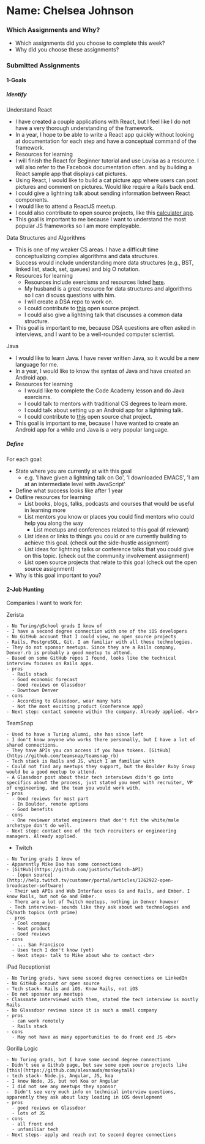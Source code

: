 # Name: Chelsea Johnson

### Which Assignments and Why?
- Which assignments did you choose to complete this week?
- Why did you choose these assignments?

### Submitted Assignments

#### 1-Goals

##### Identify

Understand React
 - I have created a couple applications with React, but I feel like I do not have a very thorough understanding of the framework.
 - In a year, I hope to be able to write a React app quickly without looking at documentation for each step and have a conceptual command of the framework.
 - Resources for learning
  - I will finish the React for Beginner tutorial and use Lovisa as a resource. I will also refer to the Facebook documentation often.
 and by building a React sample app that displays cat pictures.
  - Using React, I would like to build a cat picture app where users can post pictures and comment on pictures. Would like require a Rails back end.
  - I could give a lightning talk about sending information between React components.
  - I would like to attend a ReactJS meetup.
  - I could also contribute to open source projects, like this [calculator app](https://github.com/benoitvallon/react-native-nw-react-calculator).
 - This goal is important to me because I want to understand the most popular JS frameworks so I am more employable.

Data Structures and Algorithms
- This is one of my weaker CS areas. I have a difficult time conceptualizing complex algorithms and data structures.
- Success would include understanding more data structures (e.g., BST, linked list, stack, set, queues) and big O notation.
- Resources for learning
  - Resources include exercisms and resources listed [here](https://gist.github.com/julsfelic/ce5f238955e71271ec3c8c4ae2d3ec0a).
  - My husband is a great resource for data structures and algorithms so I can discuss questions with him.
  - I will create a DSA repo to work on.
  - I could contribute to [this](https://github.com/patmorin/ods) open source project.
  - I could also give a lightning talk that discusses a common data structure.
- This goal is important to me, because DSA questions are often asked in interviews, and I want to be a well-rounded computer scientist.

Java
- I would like to learn Java. I have never written Java, so it would be a new language for me.
- In a year, I would like to know the syntax of Java and have created an Android app.
- Resources for learning
  - I would like to complete the Code Academy lesson and do Java exercisms.
  - I could talk to mentors with traditional CS degrees to learn more.
  - I could talk about setting up an Android app for a lightning talk.
  - I could contribute to [this](http://java-source.net/open-source/chat-servers/freecs) open source chat project.
- This goal is important to me, because I have wanted to create an Android app for a while and Java is a very popular language.

##### Define

For each goal:
  - State where you are currently at with this goal
    - e.g. 'I have given a lightning talk on Go', 'I downloaded EMACS', 'I am at an intermediate level with JavaScript'
  - Define what success looks like after 1 year
  - Outline resources for learning
    - List books, blogs, talks, podcasts and courses that would be useful in learning more
    - List mentors you know or places you could find mentors who could help you along the way
        - List meetups and conferences related to this goal (if relevant)
    - List ideas or links to things you could or are currently building to achieve this goal. (check out the side-hustle assignment)
    - List ideas for lightning talks or conference talks that you could give on this topic. (check out the community involvement assignment)
    - List open source projects that relate to this goal (check out the open source assignment)
  - Why is this goal important to you?


  #### 2-Job Hunting

  Companies I want to work for: <br>
  
   Zerista

    - No Turing/gSchool grads I know of
    - I have a second degree connection with one of the iOS developers
    - No GitHub account that I could view, no open source projects
    - Rails, PostgreSQL, Git. I am familiar with all these technologies.
    - They do not sponsor meetups. Since they are a Rails company, Denver.rb is probably a good meetup to attend.
    - Based on some GitHub repos I found, looks like the technical interview focuses on Rails apps.
    - pros
      - Rails stack
      - Good economic forecast
      - Good reviews on Glassdoor
      - Downtown Denver
    - cons
      - According to Glassdoor, wear many hats
      - Not the most exciting product (conference app)
    - Next step: contact someone within the company. Already applied. <br>


   TeamSnap

    - Used to have a Turing alumni, she has since left
    - I don't know anyone who works there personally, but I have a lot of shared connections.
    - They have APIs you can access if you have tokens. [GitHub](https://github.com/teamsnap/teamsnap_rb)
    - Tech stack is Rails and JS, which I am familiar with
    - Could not find any meetups they support, but the Boulder Ruby Group would be a good meetup to attend.
    - A Glassdoor post about their tech interviews didn't go into specifics about the process, just stated you meet with recruiter, VP of engineering, and the team you would work with.
    - pros
      - Good reviews for most part
      - In Boulder, remote options
      - Good benefits
    - cons
      - One reviewer stated engineers that don't fit the white/male archetype don't do well.
    - Next step: contact one of the tech recruiters or engineering managers. Already applied.


   - Twitch

    - No Turing grads I know of
    - Apparently Mike Dao has some connections
    - [GitHub](https://github.com/justintv/Twitch-API)
      - [open source](http://help.twitch.tv/customer/portal/articles/1262922-open-broadcaster-software)
     - Their web APIs and Web Interface uses Go and Rails, and Ember. I know Rails, but not Go and Ember.
     - There are a lot of Twitch meetups, nothing in Denver however
     - Tech interviews- sounds like they ask about web technologies and CS/math topics (nth prime)
     - pros
      - Cool company
      - Neat product
      - Good reviews
    - cons
      - ... San Francisco
      - Uses tech I don't know (yet)
      - Next steps- talk to Mike about who to contact <br>


   iPad Receptionist

    - No Turing grads, have some second degree connections on LinkedIn
    - No GitHub account or open source
    - Tech stack- Rails and iOS. Know Rails, not iOS
    - Do not sponsor any meetups
    - Classmate interviewed with them, stated the tech interview is mostly Rails
    - No Glassdoor reviews since it is such a small company
    - pros
      - can work remotely
      - Rails stack
    - cons
      - May not have as many opportunities to do front end JS <br>


   Gorilla Logic

    - No Turing grads, but I have some second degree connections
    - Didn't see a Github page, but saw some open source projects like [this](https://github.com/alexnauda/monkeytalk)
    - tech stack- Node.js, Angular, JS, koa
    - I know Node, JS, but not Koa or Angular
    - I did not see any meetups they sponsor
    -  Didn't see very much info on technical interview questions, apparently they ask about lazy loading in iOS development
    - pros
      - good reviews on Glassdoor
      - lots of JS
    - cons
      - all front end
      - unfamiliar tech
    - Next steps- apply and reach out to second degree connections
